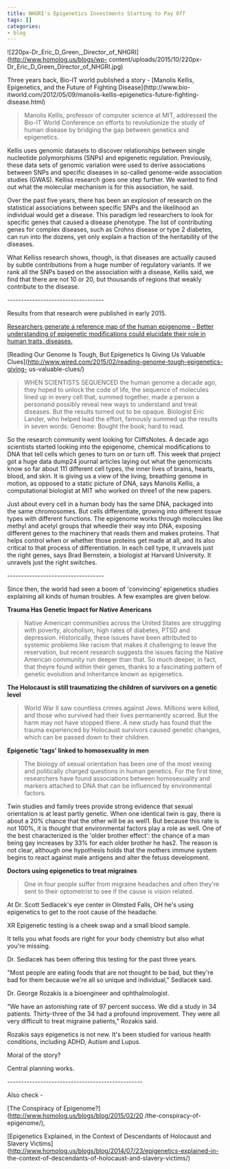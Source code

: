 ```yaml
---
title: NHGRI's Epigenetics Investments Starting to Pay Off
tags: []
categories:
- blog
---
```

![220px-Dr_Eric_D_Green,_Director_of_NHGRI](http://www.homolog.us/blogs/wp-
content/uploads/2015/10/220px-Dr_Eric_D_Green_Director_of_NHGRI.jpg)
<!--more-->

Three years back, Bio-IT world published a story - [Manolis Kellis,
Epigenetics, and the Future of Fighting Disease](http://www.bio-
itworld.com/2012/05/09/manolis-kellis-epigenetics-future-fighting-
disease.html)

> Manolis Kellis, professor of computer science at MIT, addressed the Bio-IT
World Conference on efforts to revolutionize the study of human disease by
bridging the gap between genetics and epigenetics.

Kellis uses genomic datasets to discover relationships between single
nucleotide polymorphisms (SNPs) and epigenetic regulation. Previously, these
data sets of genomic variation were used to derive associations between SNPs
and specific diseases in so-called genome-wide association studies (GWAS).
Kelliss research goes one step further. We wanted to find out what the
molecular mechanism is for this association, he said.

Over the past five years, there has been an explosion of research on the
statistical associations between specific SNPs and the likelihood an
individual would get a disease. This paradigm led researchers to look for
specific genes that caused a disease phenotype. The list of contributing genes
for complex diseases, such as Crohns disease or type 2 diabetes, can run into
the dozens, yet only explain a fraction of the heritability of the diseases.

What Kelliss research shows, though, is that diseases are actually caused by
subtle contributions from a huge number of regulatory variants. If we rank all
the SNPs based on the association with a disease, Kellis said, we find that
there are not 10 or 20, but thousands of regions that weakly contribute to the
disease.

\-----------------------------------

Results from that research were published in early 2015.

[Researchers generate a reference map of the human epigenome - Better
understanding of epigenetic modifications could elucidate their role in human
traits, diseases.](http://news.mit.edu/2015/human-epigenome-map-0218)

[Reading Our Genome Is Tough, But Epigenetics Is Giving Us Valuable
Clues](http://www.wired.com/2015/02/reading-genome-tough-epigenetics-giving-
us-valuable-clues/)

> WHEN SCIENTISTS SEQUENCED the human genome a decade ago, they hoped to
unlock the code of life, the sequence of molecules lined up in every cell
that, summed together, made a person a personand possibly reveal new ways to
understand and treat diseases. But the results turned out to be opaque.
Biologist Eric Lander, who helped lead the effort, famously summed up the
results in seven words: Genome: Bought the book; hard to read.

So the research community went looking for CliffsNotes. A decade ago
scientists started looking into the epigenome, chemical modifications to DNA
that tell cells which genes to turn on or turn off. This week that project got
a huge data dump24 journal articles laying out what the genomicists know so
far about 111 different cell types, the inner lives of brains, hearts, blood,
and skin. It is giving us a view of the living, breathing genome in motion, as
opposed to a static picture of DNA, says Manolis Kellis, a computational
biologist at MIT who worked on three1 of the new papers.

Just about every cell in a human body has the same DNA, packaged into the same
chromosomes. But cells differentiate, growing into different tissue types with
different functions. The epigenome works through molecules like methyl and
acetyl groups that wheedle their way into DNA, exposing different genes to the
machinery that reads them and makes proteins. That helps control when or
whether those proteins get made at all, and its also critical to that process
of differentiation. In each cell type, it unravels just the right genes, says
Brad Bernstein, a biologist at Harvard University. It unravels just the right
switches.

\-----------------------------------

Since then, the world had seen a boom of 'convincing' epigenetics studies
explaining all kinds of human troubles. A few examples are given below.

**Trauma Has Genetic Impact for Native Americans**

> Native American communities across the United States are struggling with
poverty, alcoholism, high rates of diabetes, PTSD and depression.
Historically, these issues have been attributed to systemic problems like
racism that makes it challenging to leave the reservation, but recent research
suggests the issues facing the Native American community run deeper than that.
So much deeper, in fact, that theyre found within their genes, thanks to a
fascinating pattern of genetic evolution and inheritance known as epigenetics.

**The Holocaust is still traumatizing the children of survivors on a genetic level**

> World War II saw countless crimes against Jews. Millions were killed, and
those who survived had their lives permanently scarred. But the harm may not
have stopped there. A new study has found that the trauma experienced by
Holocaust survivors caused genetic changes, which can be passed down to their
children.

**Epigenetic 'tags' linked to homosexuality in men**

> The biology of sexual orientation has been one of the most vexing and
politically charged questions in human genetics. For the first time,
researchers have found associations between homosexuality and markers attached
to DNA that can be influenced by environmental factors.

Twin studies and family trees provide strong evidence that sexual orientation
is at least partly genetic. When one identical twin is gay, there is about a
20% chance that the other will be as well1. But because this rate is not 100%,
it is thought that environmental factors play a role as well. One of the best
characterized is the 'older brother effect': the chance of a man being gay
increases by 33% for each older brother he has2. The reason is not clear,
although one hypothesis holds that the mothers immune system begins to react
against male antigens and alter the fetuss development.

**Doctors using epigenetics to treat migraines**

> One in four people suffer from migraine headaches and often they're sent to
their optometrist to see if the cause is vision related.

At Dr. Scott Sedlacek's eye center in Olmsted Falls, OH he's using epigenetics
to get to the root cause of the headache.

XR Epigenetic testing is a cheek swap and a small blood sample.

It tells you what foods are right for your body chemistry but also what you're
missing.

Dr. Sedlacek has been offering this testing for the past three years.

"Most people are eating foods that are not thought to be bad, but they're bad
for them because we're all so unique and individual," Sedlacek said.

Dr. George Rozakis is a bioengineer and ophthalmologist.

"We have an astonishing rate of 97 percent success. We did a study in 34
patients. Thirty-three of the 34 had a profound improvement. They were all
very difficult to treat migraine patients," Rozakis said.

Rozakis says epigenetics is not new. It's been studied for various health
conditions, including ADHD, Autism and Lupus.

Moral of the story?

Central planning works.

\-------------------------------------------------

Also check -

[The Conspiracy of Epigenome?](http://www.homolog.us/blogs/blog/2015/02/20
/the-conspiracy-of-epigenome/),

[Epigenetics Explained, in the Context of Descendants of Holocaust and Slavery
Victims](http://www.homolog.us/blogs/blog/2014/07/23/epigenetics-explained-in-
the-context-of-descendants-of-holocaust-and-slavery-victims/)

